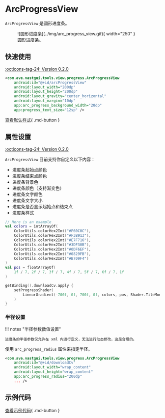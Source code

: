 # ArcProgressView

`ArcProgressView` 是圆形进度条。

<figure markdown>
  ![圆形进度条](../img/arc_progress_view.gif){ width="250" }
  <figcaption>圆形进度条。</figcaption>
</figure>

## 快速使用

[:octicons-tag-24: Version 0.2.0](https://ave.entropy2020.cn/version/VastTools/#020)

```xml
<com.ave.vastgui.tools.view.progress.ArcProgressView
    android:id="@+id/arcProgressView"
    android:layout_width="200dp"
    android:layout_height="200dp"
    android:layout_gravity="center_horizontal"
    android:layout_margin="10dp"
    app:arc_progress_background_width="20dp"
    app:progress_text_size="12sp" />
```

[查看默认样式](https://github.com/SakurajimaMaii/Android-Vast-Extension/blob/develop/libraries/VastTools/src/main/res/values/styles.xml){ .md-button }

## 属性设置

[:octicons-tag-24: Version 0.2.0](https://ave.entropy2020.cn/version/VastTools/#020)

`ArcProgressView` 目前支持你自定义以下内容：

- 进度条起始点颜色
- 进度条结束点颜色
- 进度条背景色
- 进度条颜色（支持渐变色）
- 进度条文字颜色
- 进度条文字大小
- 进度条是否显示起始点和结束点
- 进度条样式

```kotlin
// Here is an example
val colors = intArrayOf(
    ColorUtils.colorHex2Int("#F60C0C"),
    ColorUtils.colorHex2Int("#F3B913"),
    ColorUtils.colorHex2Int("#E7F716"),
    ColorUtils.colorHex2Int("#3DF30B"),
    ColorUtils.colorHex2Int("#0DF6EF"),
    ColorUtils.colorHex2Int("#0829FB"),
    ColorUtils.colorHex2Int("#B709F4")
)
val pos = floatArrayOf(
    1f / 7, 2f / 7, 3f / 7, 4f / 7, 5f / 7, 6f / 7, 1f
)

getBinding().downloadCv.apply {
    setProgressShader(
        LinearGradient(-700f, 0f, 700f, 0f, colors, pos, Shader.TileMode.CLAMP)
    )
}
```

### 半径设置

!!! notes "半径参数数值设置"

    进度条的半径参数仅允许在 xml 内进行定义，无法进行动态修改，这是合理的。

使用 `arc_progress_radius` 属性来指定半径。

```xml
<com.ave.vastgui.tools.view.progress.ArcProgressView
    android:id="@+id/downloadCv"
    android:layout_width="wrap_content"
    android:layout_height="wrap_content"
    app:arc_progress_radius="200dp"
    ... />
```

## 示例代码

[查看示例代码](https://github.com/SakurajimaMaii/Android-Vast-Extension/blob/develop/app/src/main/java/com/ave/vastgui/app/activity/view/ArcProgressViewActivity.kt){ .md-button }

